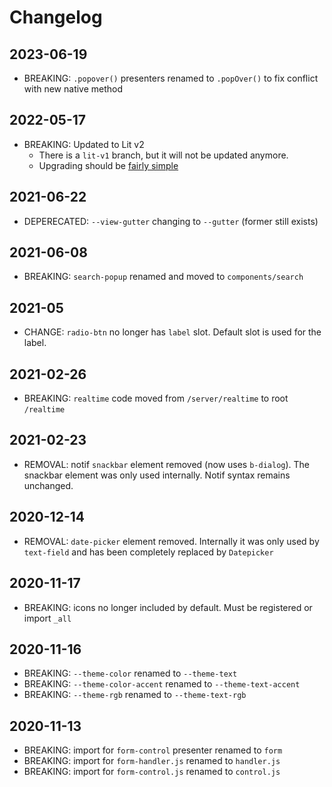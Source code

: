 # Changelog

## 2023-06-19
- BREAKING: `.popover()` presenters renamed to `.popOver()` to fix conflict with new native method

## 2022-05-17
- BREAKING: Updated to Lit v2
    - There is a `lit-v1` branch, but it will not be updated anymore.
    - Upgrading should be [fairly simple](https://lit.dev/docs/releases/upgrade/)

## 2021-06-22
- DEPERECATED: `--view-gutter` changing to `--gutter` (former still exists)

## 2021-06-08
- BREAKING: `search-popup` renamed and moved to `components/search`

## 2021-05
- CHANGE: `radio-btn` no longer has `label` slot. Default slot is used for the label.

## 2021-02-26
- BREAKING: `realtime` code moved from `/server/realtime` to root `/realtime`

## 2021-02-23
- REMOVAL: notif `snackbar` element removed (now uses `b-dialog`). The snackbar element was only used internally. Notif syntax remains unchanged.

## 2020-12-14
- REMOVAL: `date-picker` element removed. Internally it was only used by `text-field` and has been completely replaced by `Datepicker`

## 2020-11-17
- BREAKING: icons no longer included by default. Must be registered or import `_all`

## 2020-11-16
- BREAKING: `--theme-color` renamed to `--theme-text`
- BREAKING: `--theme-color-accent` renamed to `--theme-text-accent`
- BREAKING: `--theme-rgb` renamed to `--theme-text-rgb`

## 2020-11-13
- BREAKING: import for `form-control` presenter renamed to `form`
- BREAKING: import for `form-handler.js` renamed to `handler.js`
- BREAKING: import for `form-control.js` renamed to `control.js`